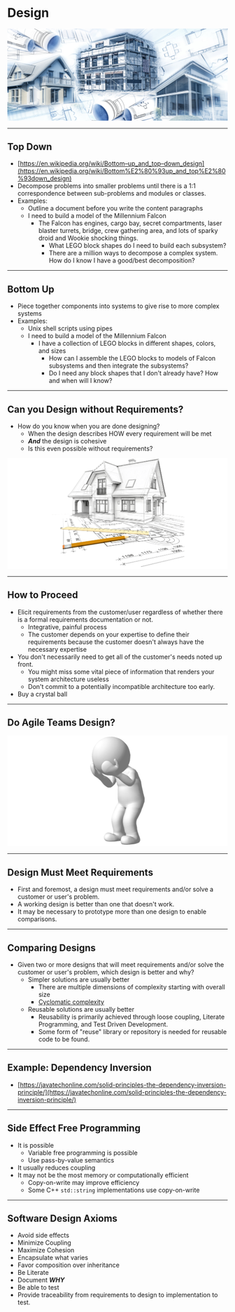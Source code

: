 # Design

![Abstract art of Buildings and Blueprints](../assets/design-cover.jpeg)

-----

## Top Down
- [https://en.wikipedia.org/wiki/Bottom–up_and_top–down_design](https://en.wikipedia.org/wiki/Bottom%E2%80%93up_and_top%E2%80%93down_design)
- Decompose problems into smaller problems until there is a 1:1 correspondence between sub-problems and modules or classes.
- Examples:
    - Outline a document before you write the content paragraphs
    - I need to build a model of the Millennium Falcon
        - The Falcon has engines, cargo bay, secret compartments, laser blaster turrets, bridge, crew gathering area, and lots of sparky droid and Wookie shocking things.
            - What LEGO block shapes do I need to build each subsystem?
            - There are a million ways to decompose a complex system. How do I know I have a good/best decomposition?

-----

## Bottom Up
- Piece together components into systems to give rise to more complex systems
- Examples:
    - Unix shell scripts using pipes
    - I need to build a model of the Millennium Falcon
        - I have a collection of LEGO blocks in different shapes, colors, and sizes
            - How can I assemble the LEGO blocks to models of Falcon subsystems and then integrate the subsystems?
            - Do I need any block shapes that I don't already have? How and when will I know?

-----

## Can you Design without Requirements?
- How do you know when you are done designing?
    - When the design describes HOW every requirement will be met
    - **_And_** the design is cohesive
    - Is this even possible without requirements?

![A house sitting on transparent drafting paper](../assets/transparent-house.png)

-----

## How to Proceed
- Elicit requirements from the customer/user regardless of whether there is a formal requirements documentation or not.
    - Integrative, painful process
    - The customer depends on your expertise to define their requirements because the customer doesn't always have the necessary expertise
- You don't necessarily need to get all of the customer's needs noted up front.
    - You might miss some vital piece of information that renders your system architecture useless
    - Don't commit to a potentially incompatible architecture too early.
- Buy a crystal ball

-----

## Do Agile Teams Design?
![Ashamed Dummy](../assets/ashamed-dummy.png)

-----

## Design Must Meet Requirements
- First and foremost, a design must meet requirements and/or solve a customer or user's problem.
- A working design is better than one that doesn't work.
- It may be necessary to prototype more than one design to enable comparisons.

-----

## Comparing Designs
- Given two or more designs that will meet requirements and/or solve the customer or user's problem, which design is better and why?
    - Simpler solutions are usually better
        - There are multiple dimensions of complexity starting with overall size
        - [Cyclomatic complexity](https://en.wikipedia.org/wiki/Cyclomatic_complexity)
    - Reusable solutions are usually better
        - Reusability is primarily achieved through loose coupling, Literate Programming, and Test Driven Development.
        - Some form of "reuse" library or repository is needed for reusable code to be found.

-----

## Example: Dependency Inversion
- [https://javatechonline.com/solid-principles-the-dependency-inversion-principle/](https://javatechonline.com/solid-principles-the-dependency-inversion-principle/)

-----

## Side Effect Free Programming
- It is possible
    - Variable free programming is possible
    - Use pass-by-value semantics
- It usually reduces coupling
- It may not be the most memory or computationally efficient
    - Copy-on-write may improve efficiency
    - Some C++ `std::string` implementations use copy-on-write

-----

## Software Design Axioms
- Avoid side effects
- Minimize Coupling
- Maximize Cohesion
- Encapsulate what varies
- Favor composition over inheritance
- Be Literate
- Document **_WHY_**
- Be able to test
- Provide traceability from requirements to design to implementation to test.